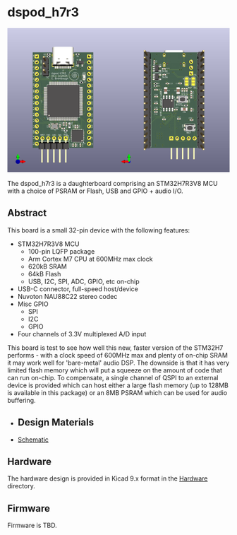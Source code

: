 # dspod_h7r3

![dspod_cv1800b daughterboard](./doc/dspod_h7r3.png)

The dspod_h7r3 is a daughterboard comprising an STM32H7R3V8 MCU with a choice of PSRAM or Flash, USB and GPIO + audio I/O.

## Abstract

This board is a small 32-pin device with the following features:

* STM32H7R3V8 MCU
  - 100-pin LQFP package
  - Arm Cortex M7 CPU at 600MHz max clock
  - 620kB SRAM
  - 64kB Flash
  - USB, I2C, SPI, ADC, GPIO, etc on-chip
* USB-C connector, full-speed host/device
* Nuvoton NAU88C22 stereo codec
* Misc GPIO
  - SPI
  - I2C
  - GPIO
* Four channels of 3.3V multiplexed A/D input

This board is test to see how well this new, faster version of the STM32H7 performs - with a clock speed of 600MHz max and plenty of on-chip SRAM it may work well for 'bare-metal' audio DSP. The downside is that it has very limited flash memory which will put a squeeze on the amount of code that can run on-chip. To compensate, a single channel of QSPI to an external device is provided which can host either a large flash memory (up to 128MB is available in this package) or an 8MB PSRAM which can be used for audio buffering. 

* ## Design Materials

* [Schematic](./doc/dspod_h7r3_sch.pdf)

## Hardware

The hardware design is provided in Kicad 9.x format in the [Hardware](./Hardware) directory.

## Firmware

Firmware is TBD.
